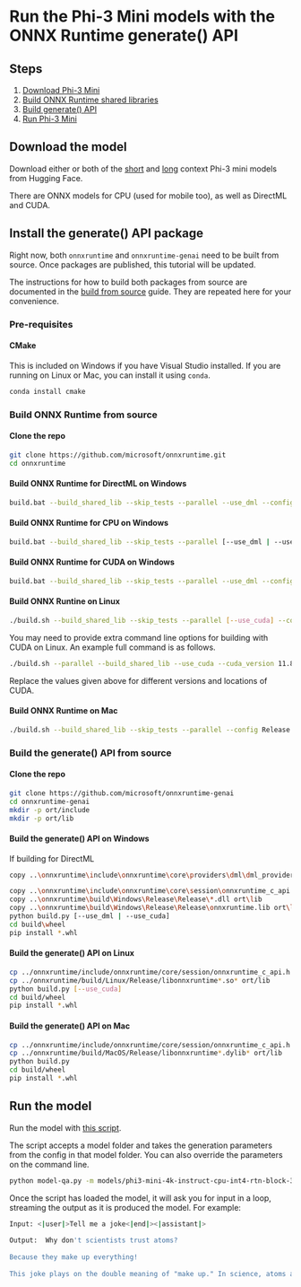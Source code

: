 # Run the Phi-3 Mini models with the ONNX Runtime generate() API

## Steps
1. [Download Phi-3 Mini](#download-the-model)
2. [Build ONNX Runtime shared libraries](#build-onnx-runtime-from-source)
3. [Build generate() API](#build-the-generate-api-from-source)
4. [Run Phi-3 Mini](#run-the-model)

## Download the model 

Download either or both of the [short](https://aka.ms/phi3-mini-4k-instruct-onnx) and [long](https://aka.ms/phi3-mini-128k-instruct-onnx) context Phi-3 mini models from Hugging Face.

There are ONNX models for CPU (used for mobile too), as well as DirectML and CUDA.


## Install the generate() API package

Right now, both `onnxruntime` and `onnxruntime-genai` need to be built from source. Once packages are published, this tutorial will be updated.

The instructions for how to build both packages from source are documented in the [build from source](https://onnxruntime.ai/docs/genai/howto/build-from-source.html) guide. They are repeated here for your convenience.

### Pre-requisites

#### CMake

This is included on Windows if you have Visual Studio installed. If you are running on Linux or Mac, you can install it using `conda`.

```bash
conda install cmake
```

### Build ONNX Runtime from source

#### Clone the repo 

```bash
git clone https://github.com/microsoft/onnxruntime.git
cd onnxruntime
```

#### Build ONNX Runtime for DirectML on Windows

```bash
build.bat --build_shared_lib --skip_tests --parallel --use_dml --config Release
```

#### Build ONNX Runtime for CPU on Windows

```bash
build.bat --build_shared_lib --skip_tests --parallel [--use_dml | --use_cuda] --config Release
```

#### Build ONNX Runtime for CUDA on Windows

```bash
build.bat --build_shared_lib --skip_tests --parallel --use_dml --config Release
```

#### Build ONNX Runtine on Linux

```bash
./build.sh --build_shared_lib --skip_tests --parallel [--use_cuda] --config Release
```

You may need to provide extra command line options for building with CUDA on Linux. An example full command is as follows.

```bash
./build.sh --parallel --build_shared_lib --use_cuda --cuda_version 11.8 --cuda_home /usr/local/cuda-11.8 --cudnn_home /usr/lib/x86_64-linux-gnu/ --config Release --build_wheel --skip_tests --cmake_extra_defines CMAKE_CUDA_ARCHITECTURES="80" --cmake_extra_defines CMAKE_CUDA_COMPILER=/usr/local/cuda-11.8/bin/nvcc
```

Replace the values given above for different versions and locations of CUDA.

#### Build ONNX Runtime on Mac

```bash
./build.sh --build_shared_lib --skip_tests --parallel --config Release
```

### Build the generate() API from source

#### Clone the repo

```bash
git clone https://github.com/microsoft/onnxruntime-genai
cd onnxruntime-genai
mkdir -p ort/include
mkdir -p ort/lib
```

#### Build the generate() API on Windows


If building for DirectML

```bash
copy ..\onnxruntime\include\onnxruntime\core\providers\dml\dml_provider_factory.h ort\include
```

```bash
copy ..\onnxruntime\include\onnxruntime\core\session\onnxruntime_c_api.h ort\include
copy ..\onnxruntime\build\Windows\Release\Release\*.dll ort\lib
copy ..\onnxruntime\build\Windows\Release\Release\onnxruntime.lib ort\lib
python build.py [--use_dml | --use_cuda]
cd build\wheel
pip install *.whl
```


#### Build the generate() API on Linux

```bash
cp ../onnxruntime/include/onnxruntime/core/session/onnxruntime_c_api.h ort/include
cp ../onnxruntime/build/Linux/Release/libonnxruntime*.so* ort/lib
python build.py [--use_cuda]
cd build/wheel
pip install *.whl
```

#### Build the generate() API on Mac

```bash
cp ../onnxruntime/include/onnxruntime/core/session/onnxruntime_c_api.h ort/include
cp ../onnxruntime/build/MacOS/Release/libonnxruntime*.dylib* ort/lib
python build.py
cd build/wheel
pip install *.whl
```

## Run the model

Run the model with [this script](https://github.com/microsoft/onnxruntime-genai/blob/main/examples/python/model-qa.py).

The script accepts a model folder and takes the generation parameters from the config in that model folder. You can also override the parameters on the command line.

```bash
python model-qa.py -m models/phi3-mini-4k-instruct-cpu-int4-rtn-block-32 
```

Once the script has loaded the model, it will ask you for input in a loop, streaming the output as it is produced the model. For example:

```bash
Input: <|user|>Tell me a joke<|end|><|assistant|>
 
Output:  Why don't scientists trust atoms?
 
Because they make up everything!
 
This joke plays on the double meaning of "make up." In science, atoms are the fundamental building blocks of matter, literally making up everything. However, in a colloquial sense, "to make up" can mean to fabricate or lie, hence the humor.
```
